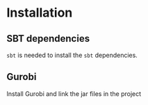 # Installation

## SBT dependencies

`sbt` is needed to install the `sbt` dependencies.

## Gurobi

Install Gurobi and link the jar files in the project
